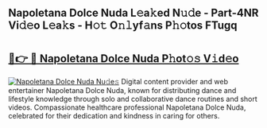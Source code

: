 ## Napoletana Dolce Nuda L𝚎a𝚔ed N𝚞𝚍e - Part-4NR Vi𝚍𝚎o L𝚎a𝚔s - H𝚘𝚝 O𝚗𝚕yf𝚊ns P𝚑𝚘tos FTugq

# <h2><a href="http://kf3z0xg.oniu.top/?m=Napoletana+Dolce+Nuda">🔗👉 🔴 Napoletana Dolce Nuda P𝚑ot𝚘𝚜 V𝚒d𝚎o</a></h2>

[![Napoletana Dolce Nuda Nu𝚍e𝚜](https://i.imgur.com/0qMVB7G.gif)](http://kf3z0xg.oniu.top/?m=Napoletana+Dolce+Nuda)
Digital content provider and web entertainer Napoletana Dolce Nuda, known for distributing dance and lifestyle knowledge through solo and collaborative dance routines and short videos. Compassionate healthcare professional Napoletana Dolce Nuda, celebrated for their dedication and kindness in caring for others.  
